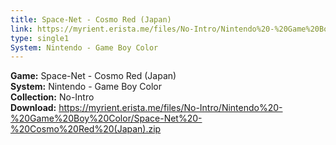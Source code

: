 ```yaml
---
title: Space-Net - Cosmo Red (Japan)
link: https://myrient.erista.me/files/No-Intro/Nintendo%20-%20Game%20Boy%20Color/Space-Net%20-%20Cosmo%20Red%20(Japan).zip
type: single1
System: Nintendo - Game Boy Color
---
```

<b>Game:</b> Space-Net - Cosmo Red (Japan)<br>
<b>System:</b> Nintendo - Game Boy Color<br>
<b>Collection:</b> No-Intro<br>
<b>Download:</b> https://myrient.erista.me/files/No-Intro/Nintendo%20-%20Game%20Boy%20Color/Space-Net%20-%20Cosmo%20Red%20(Japan).zip